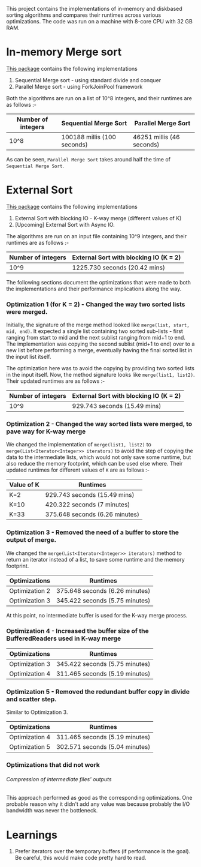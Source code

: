This project contains the implementations of in-memory and diskbased sorting algorithms and compares their runtimes across various optimizations. The code was run on a machine with 8-core CPU with 32 GB RAM.

# In-memory Merge sort

[This package](https://github.com/nihcas700/ExternalSort/tree/master/src/main/java/inmemory) contains the following implementations

1. Sequential Merge sort - using standard divide and conquer
2. Parallel Merge sort - using ForkJoinPool framework

Both the algorithms are run on a list of 10^8 integers, and their runtimes are as follows :-

| Number of integers      | Sequential Merge Sort      | Parallel Merge Sort             |
| ------------------      | -------------------------- | ------------------------------- |
| 10^8                    | 100188 millis (100 seconds)| 46251 millis (46 seconds)       |


As can be seen, `Parallel Merge Sort` takes around half the time of `Sequential Merge Sort`.

# External Sort

[This package](https://github.com/nihcas700/ExternalSort/tree/master/src/main/java/diskbased) contains the following implementations

1. External Sort with blocking IO - K-way merge (different values of K)
2. [Upcoming] External Sort with Async IO.

The algorithms are run on an input file containing 10^9 integers, and their runtimes are as follows :-

|  Number of integers   | External Sort with blocking IO (K = 2) |
|-----------------------|----------------------------------------|
|  10^9                 | 1225.730 seconds (20.42 mins)          |

The following sections document the optimizations that were made to both the implementations 
and their performance implications along the way.

### Optimization 1 (for K = 2) - Changed the way two sorted lists were merged.
Initially, the signature of the merge method looked like `merge(list, start, mid, end)`. It expected
a single list containing two sorted sub-lists - first ranging from start to mid and the next sublist ranging from
mid+1 to end. The implementation was copying the second sublist (mid+1 to end) over to a new list
before performing a merge, eventually having the final sorted list in the input list itself.

The optimization here was to avoid the copying by providing two sorted lists in the input itself. Now, the
method signature looks like `merge(list1, list2)`. Their updated runtimes are as follows :- 

| Number of integers | External Sort with blocking IO (K = 2) | 
| ------------------ |----------------------------------------|
| 10^9               | 929.743 seconds (15.49 mins)           |

### Optimization 2 - Changed the way sorted lists were merged, to pave way for K-way merge
We changed the implementation of `merge(list1, list2)` to `merge(List<Iterator<Integer>> iterators)` to avoid the step of 
copying the data to the intermediate lists, which would not only save some runtime, but also reduce the memory footprint,
which can be used else where. Their updated runtimes for different values of `K` are as follows :-

| Value of K | Runtimes                         |
|------------|----------------------------------|
| K=2        | 929.743 seconds (15.49 mins)     |
| K=10       | 420.322 seconds (7 minutes)      |
| K=33       | 375.648 seconds (6.26 minutes)   |

### Optimization 3 - Removed the need of a buffer to store the output of merge.
We changed the `merge(List<Iterator<Integer>> iterators)` method to return an iterator instead of a list, to save some runtime
and the memory footprint.

| Optimizations  | Runtimes                       |
|----------------|--------------------------------|
| Optimization 2 | 375.648 seconds (6.26 minutes) |
| Optimization 3 | 345.422 seconds (5.75 minutes) |

At this point, no intermediate buffer is used for the K-way merge process.

### Optimization 4 - Increased the buffer size of the BufferedReaders used in K-way merge 
| Optimizations  | Runtimes                       |
|----------------|--------------------------------|
| Optimization 3 | 345.422 seconds (5.75 minutes) |
| Optimization 4 | 311.465 seconds (5.19 minutes) |

### Optimization 5 - Removed the redundant buffer copy in divide and scatter step.
Similar to Optimization 3.

| Optimizations  | Runtimes                       |
|----------------|--------------------------------|
| Optimization 4 | 311.465 seconds (5.19 minutes) |
| Optimization 5 | 302.571 seconds (5.04 minutes) |

### Optimizations that did not work

###### Compression of intermediate files' outputs
This approach performed as good as the corresponding optimizations. One probable reason why it didn't add any value was 
because probably the I/O bandwidth was never the bottleneck.

# Learnings
1. Prefer iterators over the temporary buffers (if performance is the goal). Be careful, this would make code pretty 
hard to read.
